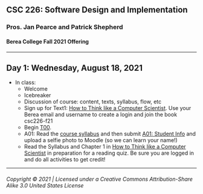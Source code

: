 ## CSC 226: Software Design and Implementation
### Pros. Jan Pearce and Patrick Shepherd
#### Berea College Fall 2021 Offering

---

## Day 1: Wednesday, August 18, 2021
  - In class:
    - Welcome
    - Icebreaker
    - Discussion of course: content, texts, syllabus, flow, etc
    - Sign up for Text1: [How to Think like a Computer Scientist](https://runestone.academy). Use your Berea email and username to create a login and join the book csc226-f21
    - Begin [T00](https://docs.google.com/document/d/1rAt_iqmj_WznSwUe7M4R0wdljHDem2XB8dKKxZR1b1w/).
    - A01: Read the [course syllabus](http://needurl.edu) and then submit [A01: Student Info](https://needurl.edu) and upload a selfie photo to Moodle (so we can learn your name!)
    - Read the Syllabus and Chapter 1 in [How to Think like a Computer Scientist](https://runestone.academy/runestone/assignments/doAssignment?assignment_id=70803) in preparation for a reading quiz. Be sure you are logged in and do all activities to get credit!


---
###### Copyright © 2021 | Licensed under a Creative Commons Attribution-Share Alike 3.0 United States License
